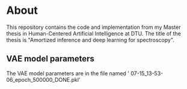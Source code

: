 # About
This repository contains the code and implementation from my Master thesis in Human-Centered Artificial Intelligence at DTU. The title of the thesis is "Amortized inference and deep learning for spectroscopy".


## VAE model parameters
The VAE model parameters are in the file named ' 07-15_13-53-06_epoch_500000_DONE.pkl'
